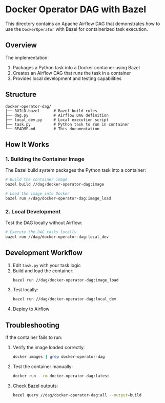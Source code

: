 # Docker Operator DAG with Bazel

This directory contains an Apache Airflow DAG that demonstrates how to use the `DockerOperator` with Bazel for containerized task execution.

## Overview

The implementation:

1. Packages a Python task into a Docker container using Bazel
2. Creates an Airflow DAG that runs the task in a container
3. Provides local development and testing capabilities

## Structure

```
docker-operator-dag/
├── BUILD.bazel      # Bazel build rules
├── dag.py           # Airflow DAG definition
├── local_dev.py     # Local execution script
├── task.py          # Python task to run in container
└── README.md        # This documentation
```

## How It Works

### 1. Building the Container Image

The Bazel build system packages the Python task into a container:

```bash
# Build the container image
bazel build //dag/docker-operator-dag:image

# Load the image into Docker
bazel run //dag/docker-operator-dag:image_load
```

### 2. Local Development

Test the DAG locally without Airflow:

```bash
# Execute the DAG tasks locally
bazel run //dag/docker-operator-dag:local_dev
```

## Development Workflow

1. Edit `task.py` with your task logic
2. Build and load the container:
   ```bash
   bazel run //dag/docker-operator-dag:image_load
   ```
3. Test locally:
   ```bash
   bazel run //dag/docker-operator-dag:local_dev
   ```
4. Deploy to Airflow

## Troubleshooting

If the container fails to run:

1. Verify the image loaded correctly:
   ```bash
   docker images | grep docker-operator-dag
   ```
2. Test the container manually:
   ```bash
   docker run --rm docker-operator-dag:latest
   ```
3. Check Bazel outputs:
   ```bash
   bazel query //dag/docker-operator-dag:all --output=build
   ```
